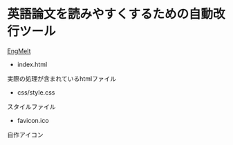 # 英語論文を読みやすくするための自動改行ツール

[EngMelt](http://engmelt.work/)

- index.html

実際の処理が含まれているhtmlファイル

- css/style.css

スタイルファイル

- favicon.ico

自作アイコン


